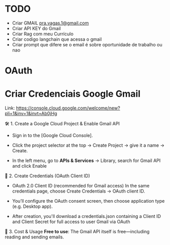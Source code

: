 # TODO
- Criar GMAIL pra.vagas.1@gmail.com
- Criar API KEY do Gmail
- Criar Rag com meu Currículo
- Criar codigo langchain que acessa o gmail
- Criar prompt que difere se o email é sobre oportunidade de trabalho ou nao

# OAuth

# Criar Credenciais Google Gmail
 
Link:
https://console.cloud.google.com/welcome/new?pli=1&inv=1&invt=Ab0jHg

🛠️ 1. Create a Google Cloud Project & Enable Gmail API
- Sign in to the [Google Cloud Console].

- Click the project selector at the top → Create Project → give it a name → Create.

- In the left menu, go to **APIs & Services** → Library, search for Gmail API and click Enable

🔑 2. Create Credentials (OAuth Client ID)
- OAuth 2.0 Client ID (recommended for Gmail access)
In the same credentials page, choose Create Credentials → OAuth client ID.

- You’ll configure the OAuth consent screen, then choose application type (e.g. Desktop app).

- After creation, you'll download a credentials.json containing a Client ID and Client Secret for full access to user Gmail via OAuth

💸 3. Cost & Usage
**Free to use**: The Gmail API itself is free—including reading and sending emails.